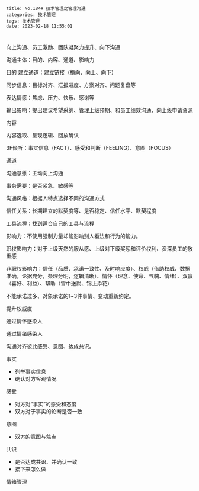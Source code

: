 

```
title: No.184# 技术管理之管理沟通
categories: 技术管理
tags: 技术管理
date: 2023-02-18 11:55:01
```



# 

向上沟通、员工激励、团队凝聚力提升、向下沟通



沟通主体：目的、内容、通道、影响力



目的
建立通道：建立链接（横向、向上、向下）

同步信息：目标对齐、汇报进度、方案对齐、问题复盘等

表达情感：焦虑、压力、快乐、感谢等

输出影响：提出建议希望采纳、管理上级预期、和员工绩效沟通、向上级申请资源



内容

内容选取、呈现逻辑、回放确认

3F倾听：事实信息（FACT）、感受和判断（FEELING）、意图（FOCUS）



通道

沟通意愿：主动向上沟通

事务需要：是否紧急、敏感等

沟通风格：根据人特点选择不同的沟通方式

信任关系：长期建立的默契度等、是否稳定、信任水平、默契程度

工具流程：找到适合自己的工具与流程



影响力：不使用强制力量却能影响别人看法和行为的能力。



职权影响力：对于上级天然的服从感、上级对下级奖惩和评价权利、资深员工的敬重感

非职权影响力：信任（品质、承诺一致性、及时响应度）、权威（借助权威、数据准确，论据充分，条理分明，逻辑清晰）、情怀（理念、使命、气魄、情绪）、双赢（喜好、利益）、帮助（雪中送炭、锦上添花）







不能承诺过多、对象承诺的1~3件事情、变动重新约定。

提升权威度

通过情怀感染人

通过情绪感染人



沟通对齐彼此感受、意图、达成共识。

事实

* 列举事实信息
* 确认对方客观情况

感受

* 对方对“事实”的感受和态度
* 双方对于事实的论断是否一致

意图

* 双方的意图与焦点

共识

* 是否达成共识、并确认一致
* 接下来怎么做



情绪管理



































